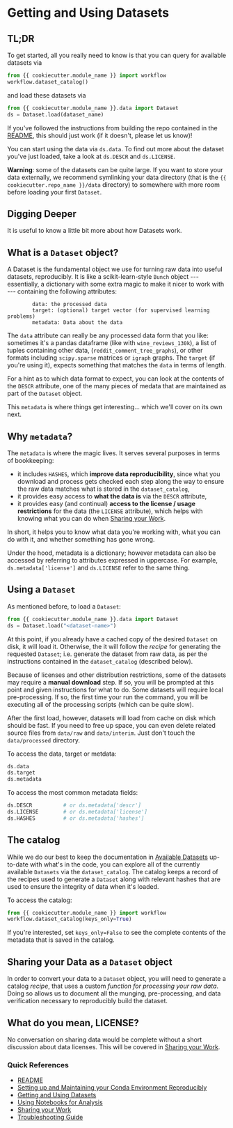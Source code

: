 # Getting and Using Datasets

## TL;DR
To get started, all you really need to know is that you can query for available datasets via
```python
from {{ cookiecutter.module_name }} import workflow
workflow.dataset_catalog()
```

and load these datasets via
```python
from {{ cookiecutter.module_name }}.data import Dataset
ds = Dataset.load(dataset_name)
```

If you've followed the instructions from building the repo contained in the [README](../README.md), this should just work (if it doesn't, please let us know)!

You can start using the data via `ds.data`. To find out more about the dataset you've just loaded, take a look at `ds.DESCR` and `ds.LICENSE`.

**Warning**: some of the datasets can be quite large. If you want to store your data externally, we recommend symlinking your data directory (that is the `{{ cookiecutter.repo_name }}/data` directory) to somewhere with more room before loading your first `Dataset`.


## Digging Deeper
It is useful to know a little bit more about how Datasets work.


## What is a `Dataset` object?

A Dataset is the fundamental object we use for turning raw data into useful datasets, reproducibly. It is like a scikit-learn-style `Bunch` object --- essentially, a dictionary with some extra magic to make it nicer to work with --- containing the following attributes:

```
        data: the processed data
        target: (optional) target vector (for supervised learning problems)
        metadata: Data about the data
```

The `data` attribute can really be any processed data form that you like: sometimes it's a pandas dataframe (like with `wine_reviews_130k`), a list of tuples containing other data, (`reddit_comment_tree_graphs`), or other formats including  `scipy.sparse` matrices or `igraph` graphs. The `target` (if you're using it), expects something that matches the `data` in terms of length.

For a hint as to which data format to expect, you can look at the contents of the `DESCR` attribute, one of the many pieces of medata that are maintained as part of the `Dataset` object.

This `metadata` is where things get interesting... which we'll cover on its own next.

## Why `metadata`?
The `metadata` is where the magic lives. It serves several purposes in terms of bookkeeping:

* it includes `HASHES`, which **improve data reproducibility**, since what you download and process gets checked each step along the way to ensure the raw data matches what is stored in the `dataset_catalog`,
* it provides easy access to **what the data is** via the `DESCR` attribute,
* it provides easy (and continual) **access to the license / usage restrictions** for the data (the `LICENSE` attribute), which helps with knowing what you can do when [Sharing your Work](sharing-your-work.md).

In short, it helps you to know what data you're working with, what you can do with it, and whether something has gone wrong.

Under the hood, metadata is a dictionary; however metadata can also be accessed by referring to attributes expressed in uppercase. For example, `ds.metadata['license']` and `ds.LICENSE` refer to the same thing.

## Using a `Dataset`
As mentioned before, to load a `Dataset`:
```python
from {{ cookiecutter.module_name }}.data import Dataset
ds = Dataset.load("<dataset-name>")
```
At this point, if you already have a cached copy of the desired `Dataset` on disk, it will load it. Otherwise, the it will follow the *recipe* for generating the requested `Dataset`; i.e. generate the dataset from raw data, as per the instructions contained in the `dataset_catalog` (described below).

Because of licenses and other distribution restrictions, some of the datasets may require a **manual download** step. If so, you will be prompted at this point and given instructions for what to do. Some datasets will require local pre-processing. If so, the first time your run the command, you will be executing all of the processing scripts (which can be quite slow).

After the first load, however, datasets will load from cache on disk which should be fast. If you need to free up space, you can even delete related source files from `data/raw` and `data/interim`. Just don't touch the `data/processed` directory.

To access the data, target or metdata:
```python
ds.data
ds.target
ds.metadata
```

To access the most common metadata fields:
```python
ds.DESCR          # or ds.metadata['descr']
ds.LICENSE        # or ds.metadata['license']
ds.HASHES         # or ds.metadata['hashes']
```
## The catalog
While we do our best to keep the documentation in [Available Datasets](docs/available-datasets.md) up-to-date with what's in the code, you can explore all of the currently available `Datasets` via the `dataset_catalog`. The catalog keeps a record of the recipes used to generate a `Dataset` along with relevant hashes that are used to ensure the integrity of data when it's loaded.

To access the catalog:

```python
from {{ cookiecutter.module_name }} import workflow
workflow.dataset_catalog(keys_only=True)
```
If you're interested, set `keys_only=False` to see the complete contents of the metadata that is saved in the catalog.


## Sharing your Data as a `Dataset` object
In order to convert your data to a `Dataset` object, you will need to generate a catalog *recipe*, that uses a custom *function for processing your raw data*. Doing so allows us to document all the munging, pre-processing, and data verification necessary to reproducibly build the dataset.

## What do you mean, LICENSE?
No conversation on sharing data would be complete without a short discussion about data licenses. This will be covered in [Sharing your Work](sharing-your-work.md).


### Quick References

* [README](../README.md)
* [Setting up and Maintaining your Conda Environment Reproducibly](conda-environments.md)
* [Getting and Using Datasets](datasets.md)
* [Using Notebooks for Analysis](notebooks.md)
* [Sharing your Work](sharing-your-work.md)
* [Troubleshooting Guide](troubleshooting.md)
